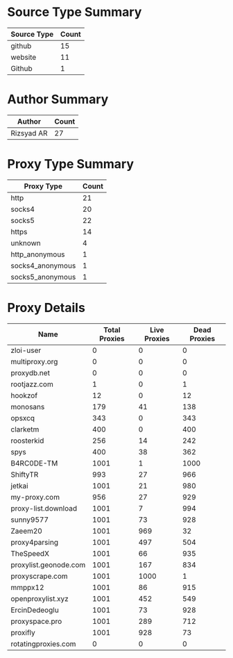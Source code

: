 # Source Type Summary

| Source Type | Count |
|-------------|-------|
| github | 15 |
| website | 11 |
| Github | 1 |


# Author Summary

| Author | Count |
|--------|-------|
| Rizsyad AR | 27 |


# Proxy Type Summary

| Proxy Type | Count |
|------------|-------|
| http | 21 |
| socks4 | 20 |
| socks5 | 22 |
| https | 14 |
| unknown | 4 |
| http_anonymous | 1 |
| socks4_anonymous | 1 |
| socks5_anonymous | 1 |


# Proxy Details

| Name | Total Proxies | Live Proxies | Dead Proxies |
|------|---------------|--------------|---------------|
| zloi-user | 0 | 0 | 0 |
| multiproxy.org | 0 | 0 | 0 |
| proxydb.net | 0 | 0 | 0 |
| rootjazz.com | 1 | 0 | 1 |
| hookzof | 12 | 0 | 12 |
| monosans | 179 | 41 | 138 |
| opsxcq | 343 | 0 | 343 |
| clarketm | 400 | 0 | 400 |
| roosterkid | 256 | 14 | 242 |
| spys | 400 | 38 | 362 |
| B4RC0DE-TM | 1001 | 1 | 1000 |
| ShiftyTR | 993 | 27 | 966 |
| jetkai | 1001 | 21 | 980 |
| my-proxy.com | 956 | 27 | 929 |
| proxy-list.download | 1001 | 7 | 994 |
| sunny9577 | 1001 | 73 | 928 |
| Zaeem20 | 1001 | 969 | 32 |
| proxy4parsing | 1001 | 497 | 504 |
| TheSpeedX | 1001 | 66 | 935 |
| proxylist.geonode.com | 1001 | 167 | 834 |
| proxyscrape.com | 1001 | 1000 | 1 |
| mmppx12 | 1001 | 86 | 915 |
| openproxylist.xyz | 1001 | 452 | 549 |
| ErcinDedeoglu | 1001 | 73 | 928 |
| proxyspace.pro | 1001 | 289 | 712 |
| proxifly | 1001 | 928 | 73 |
| rotatingproxies.com | 0 | 0 | 0 |
